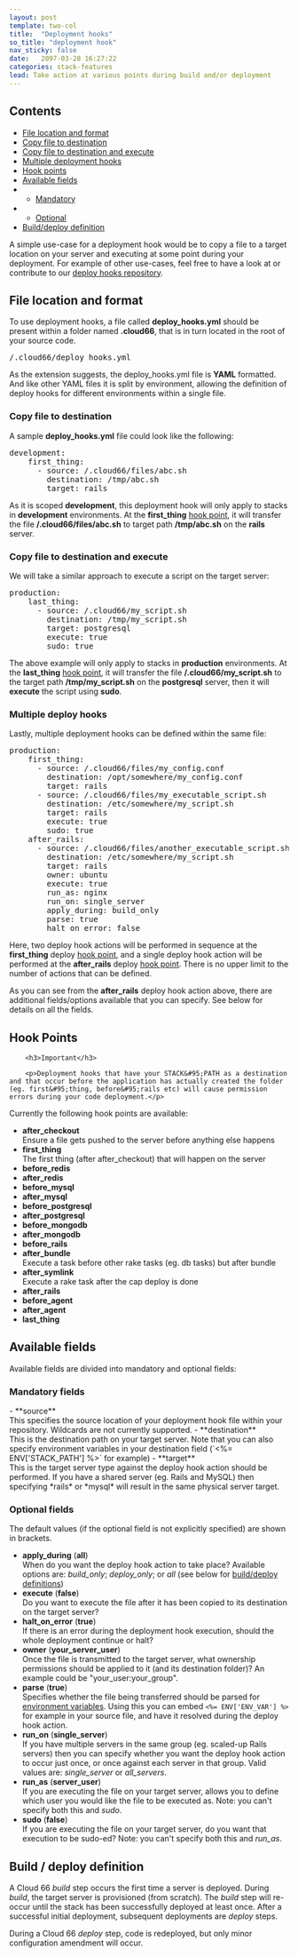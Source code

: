 ```yaml
---
layout: post
template: two-col
title:  "Deployment hooks"
so_title: "deployment hook"
nav_sticky: false
date:   2097-03-28 16:27:22
categories: stack-features
lead: Take action at various points during build and/or deployment
---
```


<h2>Contents</h2>
<ul class="page-toc">
	<li>
		<a href="#location">File location and format</a>
	</li>
	<li>
		<a href="#copy">Copy file to destination</a>
	</li>
	<li>
		<a href="#execute">Copy file to destination and execute</a>
	</li>
	<li>
		<a href="#multiple">Multiple deployment hooks</a>
	</li>
	<li>
		<a href="#hooks">Hook points</a>
	</li>
	<li>
		<a href="#available">Available fields</a>
	</li>
	        <li>
                <ul>
                <li><a href="#mandatory">Mandatory</a></li>
                </ul>
            </li>
            <li>
                <ul>
                <li><a href="#optional">Optional</a></li>
                </ul>
            </li>
	<li>
		<a href="#definition">Build/deploy definition</a>
	</li>
</ul>

A simple use-case for a deployment hook would be to copy a file to a target location on your server and executing at some point during your deployment. For example of other use-cases, feel free to have a look at or contribute to our <a href="https://github.com/cloud66/deploy_hooks" target="_blank">deploy hooks repository</a>.

<h2 id="location">File location and format</h2>

To use deployment hooks, a file called **deploy_hooks.yml** should be present within a folder named **.cloud66**, that is in turn located in the root of your source code.
<pre class="terminal">
/.cloud66/deploy&#95;hooks.yml
</pre>

As the extension suggests, the deploy&#95;hooks.yml file is **YAML** formatted. And like other YAML files it is split by environment, allowing the definition of deploy hooks for different environments within a single file.

<h3 id="copy">Copy file to destination</h3>

A sample **deploy&#95;hooks.yml** file could look like the following:
<pre class="terminal">
development:
    first&#95;thing:
      - source: /.cloud66/files/abc.sh
        destination: /tmp/abc.sh
        target: rails
</pre>

As it is scoped **development**, this deployment hook will only apply to stacks in **development** environments. At the **first&#95;thing** [hook point](/stack-features/deploy-hooks.html#hooks), it will transfer the file **/.cloud66/files/abc.sh** to target path **/tmp/abc.sh** on the **rails** server.

<h3 id="execute">Copy file to destination and execute</h3>

We will take a similar approach to execute a script on the target server:
<pre class="terminal">
production:
    last&#95;thing:
      - source: /.cloud66/my&#95;script.sh
        destination: /tmp/my&#95;script.sh
        target: postgresql
        execute: true
        sudo: true
</pre>

The above example will only apply to stacks in **production** environments. At the **last&#95;thing** [hook point](/stack-features/deploy-hooks.html#hooks), it will transfer the file **/.cloud66/my&#95;script.sh** to the target path **/tmp/my&#95;script.sh** on the **postgresql** server, then it will **execute** the script using **sudo**.

<h3 id="multiple">Multiple deploy hooks</h3>
Lastly, multiple deployment hooks can be defined within the same file:
<pre class="terminal">
production:
    first&#95;thing:
      - source: /.cloud66/files/my&#95;config.conf
        destination: /opt/somewhere/my&#95;config.conf
        target: rails
      - source: /.cloud66/files/my&#95;executable&#95;script.sh
        destination: /etc/somewhere/my&#95;script.sh
        target: rails
        execute: true
        sudo: true
    after&#95;rails:
      - source: /.cloud66/files/another&#95;executable&#95;script.sh
        destination: /etc/somewhere/my&#95;script.sh
        target: rails
        owner: ubuntu
        execute: true
        run&#95;as: nginx
        run&#95;on: single&#95;server
        apply&#95;during: build&#95;only
        parse: true
        halt&#95;on&#95;error: false
</pre>

Here, two deploy hook actions will be performed in sequence at the **first&#95;thing** deploy [hook point](/stack-features/deploy-hooks.html#hooks), and a single deploy hook action will be performed at the **after&#95;rails** deploy [hook point](/stack-features/deploy-hooks.html#hooks).
There is no upper limit to the number of actions that can be defined.

As you can see from the **after&#95;rails** deploy hook action above, there are additional fields/options available that you can specify. See below for details on all the fields.

<h2 id="hooks">Hook Points</h2>
<div class="notice">

        <h3>Important</h3>

        <p>Deployment hooks that have your STACK&#95;PATH as a destination and that occur before the application has actually created the folder (eg. first&#95;thing, before&#95;rails etc) will cause permission errors during your code deployment.</p>
</div>

Currently the following hook points are available:

- **after&#95;checkout**<br/>
Ensure a file gets pushed to the server before anything else happens
- **first&#95;thing**<br/>
The first thing (after after_checkout) that will happen on the server
- **before&#95;redis**
- **after&#95;redis**
- **before&#95;mysql**
- **after&#95;mysql**
- **before&#95;postgresql**
- **after&#95;postgresql**
- **before&#95;mongodb**
- **after&#95;mongodb**
- **before&#95;rails**
- **after&#95;bundle**<br/>
Execute a task before other rake tasks (eg. db tasks) but after bundle
- **after&#95;symlink**<br/>
Execute a rake task after the cap deploy is done
- **after&#95;rails**
- **before&#95;agent**
- **after&#95;agent**
- **last&#95;thing**

<h2 id="available">Available fields</h2>
Available fields are divided into mandatory and optional fields:

<h3 id="mandatory">Mandatory fields</h3>
- **source**<br/>
This specifies the source location of your deployment hook file within your repository. Wildcards are not currently supported.
- **destination**<br/>
This is the destination path on your target server. Note that you can also specify environment variables in your destination field
(`<%= ENV['STACK_PATH'] %>` for example)
- **target**<br/>
This is the target server type against the deploy hook action should be performed. If you have a shared server (eg. Rails and MySQL) then specifying *rails* or *mysql* will result in the same physical server target.

<h3 id="optional">Optional fields</h3>

The default values (if the optional field is not explicitly specified) are shown in brackets.

- **apply&#95;during** (**all**)<br/>
When do you want the deploy hook action to take place? Available options are: *build&#95;only*; *deploy&#95;only*; or *all* (see below for [build/deploy definitions](/stack-features/deploy-hooks.html#definition))
- **execute** (**false**)<br/>
Do you want to execute the file after it has been copied to its destination on the target server?
- **halt&#95;on&#95;error** (**true**)<br/>
If there is an error during the deployment hook execution, should the whole deployment continue or halt?
- **owner** (**your&#95;server&#95;user**)<br/>
Once the file is transmitted to the target server, what ownership permissions should be applied to it (and its destination folder)? An example could be "your&#95;user:your&#95;group".
- **parse** (**true**)<br/>
Specifies whether the file being transferred should be parsed for [environment variables](/stack-features/env-vars.html). Using this you can embed `<%= ENV['ENV_VAR'] %>` for example in your source file, and have it resolved during the deploy hook action.
- **run&#95;on** (**single&#95;server**)<br/>
If you have multiple servers in the same group (eg. scaled-up Rails servers) then you can specify whether you want the deploy hook action to occur just once, or once against each server in that group. Valid values are: *single&#95;server* or *all&#95;servers*.
- **run&#95;as** (**server&#95;user**)<br/>
If you are executing the file on your target server, allows you to define which user you would like the file to be executed as. Note: you can't specify both this and *sudo*.
- **sudo** (**false**)<br/>
If you are executing the file on your target server, do you want that execution to be sudo-ed? Note: you can't specify both this and *run&#95;as*.

<h2 id="definition">Build / deploy definition</h2>

A Cloud 66 *build* step occurs the first time a server is deployed. During *build*, the target server is provisioned (from scratch). The *build* step will re-occur until the stack has been successfully deployed at least once.
After a successful initial deployment, subsequent deployments are *deploy* steps.

During a Cloud 66 *deploy* step, code is redeployed, but only minor configuration amendment will occur.